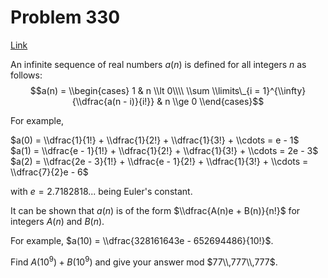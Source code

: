 # Problem 330

[Link](https://projecteuler.net/problem=330)

An infinite sequence of real numbers $a(n)$ is defined for all integers $n$ as follows: $$a(n) = \\begin{cases} 1 & n \\lt 0\\\\ \\sum \\limits\_{i = 1}^{\\infty}{\\dfrac{a(n - i)}{i!}} & n \\ge 0 \\end{cases}$$

For example,  

$a(0) = \\dfrac{1}{1!} + \\dfrac{1}{2!} + \\dfrac{1}{3!} + \\cdots = e - 1$  
$a(1) = \\dfrac{e - 1}{1!} + \\dfrac{1}{2!} + \\dfrac{1}{3!} + \\cdots = 2e - 3$  
$a(2) = \\dfrac{2e - 3}{1!} + \\dfrac{e - 1}{2!} + \\dfrac{1}{3!} + \\cdots = \\dfrac{7}{2}e - 6$

with $e = 2.7182818...$ being Euler's constant.

It can be shown that $a(n)$ is of the form $\\dfrac{A(n)e + B(n)}{n!}$ for integers $A(n)$ and $B(n)$.

For example, $a(10) = \\dfrac{328161643e - 652694486}{10!}$.

Find $A(10^9) + B(10^9)$ and give your answer mod $77\\,777\\,777$.